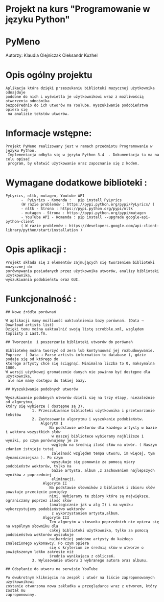 # Projekt na kurs "Programowanie w języku Python"

# PyMeno


Autorzy:
Klaudia Olejniczak
Oleksandr Kuzhel





# Opis ogólny projektu

	Aplikacja która dzięki przeszukaniu biblioteki muzycznej użytkownika odnajduje 
	podobne do nich i wyświetla je użytkownikowi wraz z możliwością otworzenia odnośnika 
	bezpośrednio do ich utworów na YouTube. Wyszukiwanie podobieństwa opiera się
	 na analizie tekstów utworów.

# Informacje wstępne:

	Projekt PyMeno realizowany jest w ramach przedmiotu Programowanie w języku Python.
	 Implementacja odbyła się w języku Python 3.4  . Dokumentacja ta ma na celu opisać 
	 program, by ułatwić użytkowanie oraz zapoznanie się z kodem.


# Wymagane dodatkowe biblioteki :

	PyLyrics, nltk, mutagen, Youtube API
	       -  PyLyrics - Komenda :   pip install PyLyrics 
	       (W razie problemów : https://pypi.python.org/pypi/PyLyrics/ )
	       - nltk - Strona : https://pypi.python.org/pypi/nltk 
	       - mutagen - Strona : https://pypi.python.org/pypi/mutagen 
	       - YouTube API - Komenda : pip install --upgrade google-api-python-client 
	       ( W razie problemów : https://developers.google.com/api-client-library/python/start/installation )
	       

# Opis aplikacji :

	Projekt składa się z elementów zajmujących się tworzeniem biblioteki muzycznej do 
	porównywania posiadanych przez użytkownika utworów, analizy biblioteki użytkownika, 
	wyszukiwania podobieństw oraz GUI.  


# Funkcjonalność :

	## Nowe źródła porównań
	
	W aplikacji mamy możliwość uaktualnienia bazy porównań. (Data → Download artists list)  
	Dzięki temu można uaktualnić swoją listę scrobble.xml, względem toplisty z Last.fm. 

	## Tworzenie  i poszerzanie biblioteki utworów do porównań

	Bibliotekę można tworzyć od zera lub kontynuować jej rozbudowywanie. 
	Poprzez  ( Data → Parse artists information to database ), gdzie podaje się od którego do 
	którego artysty chce się ściągnąć. Minimalna liczba to 0, maksymalna 1000. 
	W wersji użytkowej gromadzenie danych nie powinno być dostępne dla użytkownika,
	 ale nie mamy dostępu do takiej bazy.

	## Wyszukiwanie podobnych utworów

	Wyszukiwanie podobnych utworów dzieli się na trzy etapy, niezależnie od algorytmu, 
	który się wybierze ( dostępne są 3). 
                1. Przeszukiwanie biblioteki użytkownika i przetwarzanie tekstów
                2. Zastosowanie algorytmu i wyszukanie podobieństw.
                    Algorytm I
                    	Na podstawie wektorów dla każdego artysty w bazie i wektora wszystkich słów
                    	 w naszej bibliotece wybieramy najbliższe 1 wyniki, po czym porównujemy je ze 
                    	 względu na średnią ilość słów na utwór. ( Naszym zdaniem istnieje tutaj 
                    	 zależność względem tempa utworu, im więcej, tym dynamiczniejsza ). Po czym 
                    	 wyszukuje się ponownie za pomocą miary podobieństw wektorów, tylko na 
                    	 bazie artysta, album ,z zachowaniem najlepszych wyników z poprzedniej 
                    	 eliminacji.
                     Algorytm II
                    	Na podstawie słowników z bibliotek i zbioru słów powstaje przecięcie pomiędzy 
                    	nimi. Wybieramy te zbiory które są największe, ograniczamy poprzez ilość słów 
                    	(analogicznie jak w alg I) i na wyniku wykorzystujemy podobieństwo wektorów
                    	 z wykorzystaniem artysta,album. 
                     Algorytm III
                    	Ten algorytm w stosunku poprzednich nie opiera się na wspólnym słowniku dla 
                    	całej biblioteki użytkownika, tylko za pomocą podobieństwa wektorów wyszukuje 
                    	najbardziej podobne artysty do każdego znalezionego wykonawcy. Po czym opiera 
                    	się o kryterium ze średnią słów w utworze o powiększonym lekko zakresie niż 
                    	średnia wynikająca z obliczeń.
                3. Wylosowanie utworu z wybranego autora oraz albumu.

	## Odsyłanie do utworu na serwisie YouTube

	Po dwukrotnym kliknięciu na zespół : utwór na liście zaproponowanych użytkownikowi 
	zostanie otworzona nowa zakładka w przeglądarce wraz z utworem, który został mu 
	zaproponowany.